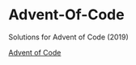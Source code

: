 # Advent-Of-Code
Solutions for Advent of Code (2019)

<a href="https://adventofcode.com/2019" target=_blank>Advent of Code</a>